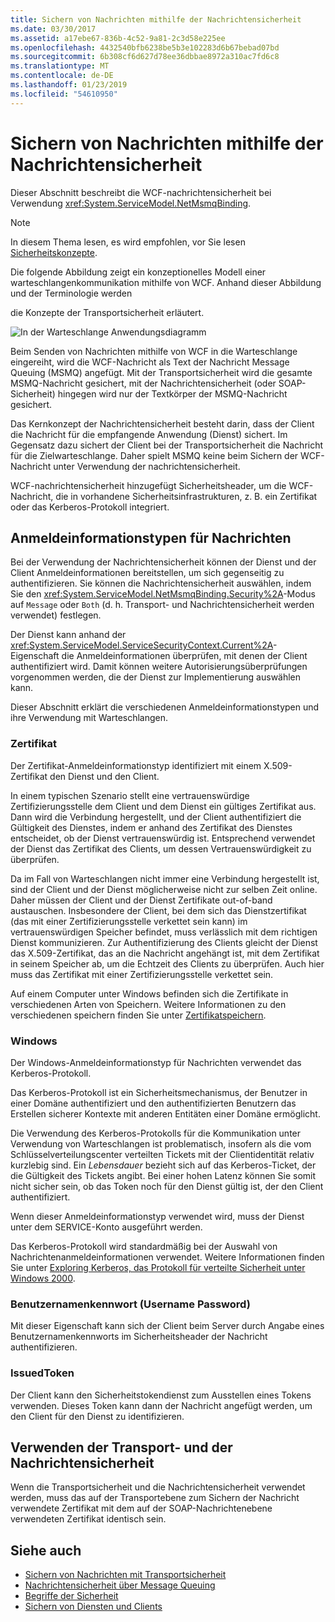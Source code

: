 ```yaml
---
title: Sichern von Nachrichten mithilfe der Nachrichtensicherheit
ms.date: 03/30/2017
ms.assetid: a17ebe67-836b-4c52-9a81-2c3d58e225ee
ms.openlocfilehash: 4432540bfb6238be5b3e102283d6b67bebad07bd
ms.sourcegitcommit: 6b308cf6d627d78ee36dbbae8972a310ac7fd6c8
ms.translationtype: MT
ms.contentlocale: de-DE
ms.lasthandoff: 01/23/2019
ms.locfileid: "54610950"
---
```

# <a name="securing-messages-using-message-security"></a>Sichern von Nachrichten mithilfe der Nachrichtensicherheit
Dieser Abschnitt beschreibt die WCF-nachrichtensicherheit bei Verwendung <xref:System.ServiceModel.NetMsmqBinding>.  
  
> [!NOTE]
>  In diesem Thema lesen, es wird empfohlen, vor Sie lesen [Sicherheitskonzepte](../../../../docs/framework/wcf/feature-details/security-concepts.md).  
  
 Die folgende Abbildung zeigt ein konzeptionelles Modell einer warteschlangenkommunikation mithilfe von WCF. Anhand dieser Abbildung und der Terminologie werden  
  
 die Konzepte der Transportsicherheit erläutert.  
  
 ![In der Warteschlange Anwendungsdiagramm](../../../../docs/framework/wcf/feature-details/media/distributed-queue-figure.jpg "Distributed-Warteschlange-Abbildung")  
  
 Beim Senden von Nachrichten mithilfe von WCF in die Warteschlange eingereiht, wird die WCF-Nachricht als Text der Nachricht Message Queuing (MSMQ) angefügt. Mit der Transportsicherheit wird die gesamte MSMQ-Nachricht gesichert, mit der Nachrichtensicherheit (oder SOAP-Sicherheit) hingegen wird nur der Textkörper der MSMQ-Nachricht gesichert.  
  
 Das Kernkonzept der Nachrichtensicherheit besteht darin, dass der Client die Nachricht für die empfangende Anwendung (Dienst) sichert. Im Gegensatz dazu sichert der Client bei der Transportsicherheit die Nachricht für die Zielwarteschlange. Daher spielt MSMQ keine beim Sichern der WCF-Nachricht unter Verwendung der nachrichtensicherheit.  
  
 WCF-nachrichtensicherheit hinzugefügt Sicherheitsheader, um die WCF-Nachricht, die in vorhandene Sicherheitsinfrastrukturen, z. B. ein Zertifikat oder das Kerberos-Protokoll integriert.  
  
## <a name="message-credential-type"></a>Anmeldeinformationstypen für Nachrichten  
 Bei der Verwendung der Nachrichtensicherheit können der Dienst und der Client Anmeldeinformationen bereitstellen, um sich gegenseitig zu authentifizieren. Sie können die Nachrichtensicherheit auswählen, indem Sie den <xref:System.ServiceModel.NetMsmqBinding.Security%2A>-Modus auf `Message` oder `Both` (d. h. Transport- und Nachrichtensicherheit werden verwendet) festlegen.  
  
 Der Dienst kann anhand der <xref:System.ServiceModel.ServiceSecurityContext.Current%2A>-Eigenschaft die Anmeldeinformationen überprüfen, mit denen der Client authentifiziert wird. Damit können weitere Autorisierungsüberprüfungen vorgenommen werden, die der Dienst zur Implementierung auswählen kann.  
  
 Dieser Abschnitt erklärt die verschiedenen Anmeldeinformationstypen und ihre Verwendung mit Warteschlangen.  
  
### <a name="certificate"></a>Zertifikat  
 Der Zertifikat-Anmeldeinformationstyp identifiziert mit einem X.509-Zertifikat den Dienst und den Client.  
  
 In einem typischen Szenario stellt eine vertrauenswürdige Zertifizierungsstelle dem Client und dem Dienst ein gültiges Zertifikat aus. Dann wird die Verbindung hergestellt, und der Client authentifiziert die Gültigkeit des Dienstes, indem er anhand des Zertifikat des Dienstes entscheidet, ob der Dienst vertrauenswürdig ist. Entsprechend verwendet der Dienst das Zertifikat des Clients, um dessen Vertrauenswürdigkeit zu überprüfen.  
  
 Da im Fall von Warteschlangen nicht immer eine Verbindung hergestellt ist, sind der Client und der Dienst möglicherweise nicht zur selben Zeit online. Daher müssen der Client und der Dienst Zertifikate out-of-band austauschen. Insbesondere der Client, bei dem sich das Dienstzertifikat (das mit einer Zertifizierungsstelle verkettet sein kann) im vertrauenswürdigen Speicher befindet, muss verlässlich mit dem richtigen Dienst kommunizieren. Zur Authentifizierung des Clients gleicht der Dienst das X.509-Zertifikat, das an die Nachricht angehängt ist, mit dem Zertifikat in seinem Speicher ab, um die Echtzeit des Clients zu überprüfen. Auch hier muss das Zertifikat mit einer Zertifizierungsstelle verkettet sein.  
  
 Auf einem Computer unter Windows befinden sich die Zertifikate in verschiedenen Arten von Speichern. Weitere Informationen zu den verschiedenen speichern finden Sie unter [Zertifikatspeichern](https://go.microsoft.com/fwlink/?LinkId=87787).  
  
### <a name="windows"></a>Windows  
 Der Windows-Anmeldeinformationstyp für Nachrichten verwendet das Kerberos-Protokoll.  
  
 Das Kerberos-Protokoll ist ein Sicherheitsmechanismus, der Benutzer in einer Domäne authentifiziert und den authentifizierten Benutzern das Erstellen sicherer Kontexte mit anderen Entitäten einer Domäne ermöglicht.  
  
 Die Verwendung des Kerberos-Protokolls für die Kommunikation unter Verwendung von Warteschlangen ist problematisch, insofern als die vom Schlüsselverteilungscenter verteilten Tickets mit der Clientidentität relativ kurzlebig sind. Ein *Lebensdauer* bezieht sich auf das Kerberos-Ticket, der die Gültigkeit des Tickets angibt. Bei einer hohen Latenz können Sie somit nicht sicher sein, ob das Token noch für den Dienst gültig ist, der den Client authentifiziert.  
  
 Wenn dieser Anmeldeinformationstyp verwendet wird, muss der Dienst unter dem SERVICE-Konto ausgeführt werden.  
  
 Das Kerberos-Protokoll wird standardmäßig bei der Auswahl von Nachrichtenanmeldeinformationen verwendet. Weitere Informationen finden Sie unter [Exploring Kerberos, das Protokoll für verteilte Sicherheit unter Windows 2000](https://go.microsoft.com/fwlink/?LinkId=87790).  
  
### <a name="username-password"></a>Benutzernamenkennwort (Username Password)  
 Mit dieser Eigenschaft kann sich der Client beim Server durch Angabe eines Benutzernamenkennworts im Sicherheitsheader der Nachricht authentifizieren.  
  
### <a name="issuedtoken"></a>IssuedToken  
 Der Client kann den Sicherheitstokendienst zum Ausstellen eines Tokens verwenden. Dieses Token kann dann der Nachricht angefügt werden, um den Client für den Dienst zu identifizieren.  
  
## <a name="using-transport-and-message-security"></a>Verwenden der Transport- und der Nachrichtensicherheit  
 Wenn die Transportsicherheit und die Nachrichtensicherheit verwendet werden, muss das auf der Transportebene zum Sichern der Nachricht verwendete Zertifikat mit dem auf der SOAP-Nachrichtenebene verwendeten Zertifikat identisch sein.  
  
## <a name="see-also"></a>Siehe auch
- [Sichern von Nachrichten mit Transportsicherheit](../../../../docs/framework/wcf/feature-details/securing-messages-using-transport-security.md)
- [Nachrichtensicherheit über Message Queuing](../../../../docs/framework/wcf/samples/message-security-over-message-queuing.md)
- [Begriffe der Sicherheit](../../../../docs/framework/wcf/feature-details/security-concepts.md)
- [Sichern von Diensten und Clients](../../../../docs/framework/wcf/feature-details/securing-services-and-clients.md)
